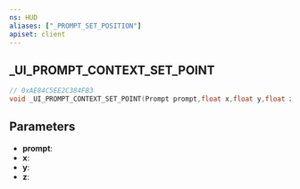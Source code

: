 ```yaml
---
ns: HUD
aliases: ["_PROMPT_SET_POSITION"]
apiset: client
---
```

## _UI_PROMPT_CONTEXT_SET_POINT

```c
// 0xAE84C5EE2C384FB3
void _UI_PROMPT_CONTEXT_SET_POINT(Prompt prompt,float x,float y,float z);
```


## Parameters
* **prompt**:
* **x**:
* **y**:
* **z**:



